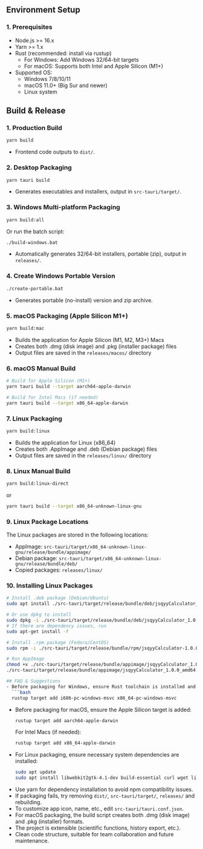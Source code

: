 ## Environment Setup
### 1. Prerequisites
- Node.js >= 16.x
- Yarn >= 1.x
- Rust (recommended: install via rustup)
  - For Windows: Add Windows 32/64-bit targets
  - For macOS: Supports both Intel and Apple Silicon (M1+)
- Supported OS:
  - Windows 7/8/10/11
  - macOS 11.0+ (Big Sur and newer)
  - Linux system


## Build & Release
### 1. Production Build
```bash
yarn build
```
- Frontend code outputs to `dist/`.

### 2. Desktop Packaging
```bash
yarn tauri build
```
- Generates executables and installers, output in `src-tauri/target/`.

### 3. Windows Multi-platform Packaging
```bash
yarn build:all
```
Or run the batch script:
```bash
./build-windows.bat
```
- Automatically generates 32/64-bit installers, portable (zip), output in `releases/`.

### 4. Create Windows Portable Version
```bash
./create-portable.bat
```
- Generates portable (no-install) version and zip archive.

### 5. macOS Packaging (Apple Silicon M1+)
```bash
yarn build:mac
```
- Builds the application for Apple Silicon (M1, M2, M3+) Macs
- Creates both .dmg (disk image) and .pkg (installer package) files
- Output files are saved in the `releases/macos/` directory

### 6. macOS Manual Build
```bash
# Build for Apple Silicon (M1+)
yarn tauri build --target aarch64-apple-darwin

# Build for Intel Macs (if needed)
yarn tauri build --target x86_64-apple-darwin
```

### 7. Linux Packaging
```bash
yarn build:linux
```
- Builds the application for Linux (x86_64)
- Creates both .AppImage and .deb (Debian package) files
- Output files are saved in the `releases/linux/` directory

### 8. Linux Manual Build
```bash
yarn build:linux-direct
```
or
```bash
yarn tauri build --target x86_64-unknown-linux-gnu
```

### 9. Linux Package Locations
The Linux packages are stored in the following locations:
- AppImage: `src-tauri/target/x86_64-unknown-linux-gnu/release/bundle/appimage/`
- Debian package: `src-tauri/target/x86_64-unknown-linux-gnu/release/bundle/deb/`
- Copied packages: `releases/linux/`

### 10. Installing Linux Packages
```bash
# Install .deb package (Debian/Ubuntu)
sudo apt install ./src-tauri/target/release/bundle/deb/jsqyyCalculator_1.0.0_amd64.deb

# Or use dpkg to install
sudo dpkg -i ./src-tauri/target/release/bundle/deb/jsqyyCalculator_1.0.0_amd64.deb
# If there are dependency issues, run
sudo apt-get install -f

# Install .rpm package (Fedora/CentOS)
sudo rpm -i ./src-tauri/target/release/bundle/rpm/jsqyyCalculator-1.0.0-1.x86_64.rpm

# Run AppImage
chmod +x ./src-tauri/target/release/bundle/appimage/jsqyyCalculator_1.0.0_amd64.AppImage
./src-tauri/target/release/bundle/appimage/jsqyyCalculator_1.0.0_amd64.AppImage

## FAQ & Suggestions
- Before packaging for Windows, ensure Rust toolchain is installed and Windows targets are added:
  ```bash
  rustup target add i686-pc-windows-msvc x86_64-pc-windows-msvc
  ```
- Before packaging for macOS, ensure the Apple Silicon target is added:
  ```bash
  rustup target add aarch64-apple-darwin
  ```
  For Intel Macs (if needed):
  ```bash
  rustup target add x86_64-apple-darwin
  ```
- For Linux packaging, ensure necessary system dependencies are installed:
  ```bash
  sudo apt update
  sudo apt install libwebkit2gtk-4.1-dev build-essential curl wget libssl-dev libgtk-3-dev libayatana-appindicator3-dev librsvg2-dev libsoup-3.0-dev libjavascriptcoregtk-4.1-dev
  ```
- Use yarn for dependency installation to avoid npm compatibility issues.
- If packaging fails, try removing `dist/`, `src-tauri/target/`, `releases/` and rebuilding.
- To customize app icon, name, etc., edit `src-tauri/tauri.conf.json`.
- For macOS packaging, the build script creates both .dmg (disk image) and .pkg (installer) formats.
- The project is extensible (scientific functions, history export, etc.).
- Clean code structure, suitable for team collaboration and future maintenance.
```